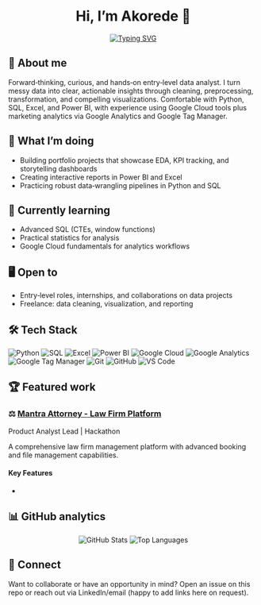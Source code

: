 <!-- Special README: this file appears on your GitHub profile -->

<div align="center">

# Hi, I’m Akorede 👋

[![Typing SVG](https://readme-typing-svg.demolab.com?font=Fira+Code&pause=900&color=00BFA6&center=true&vCenter=true&width=700&lines=Entry-level+Data+Analyst;Python+%7C+SQL+%7C+Excel+%7C+Power+BI;Google+Cloud+%7C+Google+Analytics+%7C+Tag+Manager)](https://github.com/Akorede-Q)

</div>

## 🚀 About me
Forward‑thinking, curious, and hands‑on entry‑level data analyst. I turn messy data into clear, actionable insights through cleaning, preprocessing, transformation, and compelling visualizations. Comfortable with Python, SQL, Excel, and Power BI, with experience using Google Cloud tools plus marketing analytics via Google Analytics and Google Tag Manager.

## 🎯 What I’m doing
- Building portfolio projects that showcase EDA, KPI tracking, and storytelling dashboards
- Creating interactive reports in Power BI and Excel
- Practicing robust data‑wrangling pipelines in Python and SQL

## 🔧 Currently learning
- Advanced SQL (CTEs, window functions)
- Practical statistics for analysis
- Google Cloud fundamentals for analytics workflows

## 🖥️ Open to
- Entry‑level roles, internships, and collaborations on data projects
- Freelance: data cleaning, visualization, and reporting

## 🛠️ Tech Stack
<div align="left">

<!-- Core Analysis -->
<img alt="Python" src="https://img.shields.io/badge/Python-3776AB?style=for-the-badge&logo=python&logoColor=white"/>
<img alt="SQL" src="https://img.shields.io/badge/SQL-025E8C?style=for-the-badge&logo=database&logoColor=white"/>
<img alt="Excel" src="https://img.shields.io/badge/Microsoft%20Excel-217346?style=for-the-badge&logo=microsoft-excel&logoColor=white"/>
<img alt="Power BI" src="https://img.shields.io/badge/Power%20BI-F2C811?style=for-the-badge&logo=power%20bi&logoColor=black"/>

<!-- Cloud & Marketing Analytics -->
<img alt="Google Cloud" src="https://img.shields.io/badge/Google%20Cloud-4285F4?style=for-the-badge&logo=googlecloud&logoColor=white"/>
<img alt="Google Analytics" src="https://img.shields.io/badge/Google%20Analytics-E37400?style=for-the-badge&logo=google%20analytics&logoColor=white"/>
<img alt="Google Tag Manager" src="https://img.shields.io/badge/Google%20Tag%20Manager-246FDB?style=for-the-badge&logo=google%20tag%20manager&logoColor=white"/>

<!-- Tools -->
<img alt="Git" src="https://img.shields.io/badge/Git-F05032?style=for-the-badge&logo=git&logoColor=white"/>
<img alt="GitHub" src="https://img.shields.io/badge/GitHub-181717?style=for-the-badge&logo=github&logoColor=white"/>
<img alt="VS Code" src="https://img.shields.io/badge/VS%20Code-007ACC?style=for-the-badge&logo=visual-studio-code&logoColor=white"/>

</div>

## 🏆 Featured work
### ⚖️ [Mantra Attorney - Law Firm Platform](https://github.com/Gaius-Okoase/mantra-attorney-website)

Product Analyst Lead | Hackathon

A comprehensive law firm management platform with advanced booking and file management capabilities.

#### Key Features

- 

## 📊 GitHub analytics
<div align="center">
  <img alt="GitHub Stats" src="https://github-readme-stats.vercel.app/api?username=Akorede-Q&show_icons=true&theme=tokyonight&hide_border=true" />
  <img alt="Top Languages" src="https://github-readme-stats.vercel.app/api/top-langs/?username=Akorede-Q&layout=compact&theme=tokyonight&hide_border=true" />
</div>

## 🤝 Connect
Want to collaborate or have an opportunity in mind? Open an issue on this repo or reach out via LinkedIn/email (happy to add links here on request).
